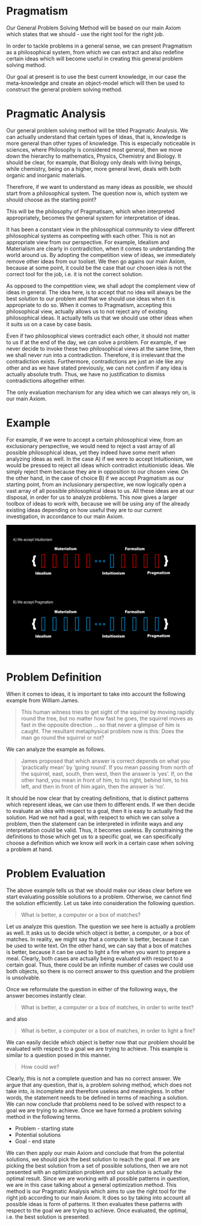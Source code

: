 # Pragmatism

Our General Problem Solving Method will be based on our main Axiom which states that we should - use the right tool for the right job.

In order to tackle problems in a general sense, we can present Pragmatism as a philosophical system, from which we can extract and also redefine certain ideas which will become useful in creating this general problem solving method.

Our goal at present is to use the best current knowledge, in our case the meta-knowledge and create an object-model which will then be used to construct the general problem solving method.

# Pragmatic Analysis

Our general problem solving method will be titled Pragmatic Analysis. We can actually understand that certain types of ideas, that is, knowledge is more general than other types of knowledge. This is especially noticeable in sciences, where Philosophy is considered most general, then we move down the hierarchy to mathematics, Physics, Chemistry and Biology. It should be clear, for example, that Biology only deals with living beings, while chemistry, being on a higher, more general level, deals with both organic and inorganic materials.

Therefrore, if we want to understand as many ideas as possible, we should start from a philosophical system. The question now is, which system we should choose as the starting point?

This will be the philosophy of Pragmatisam, which when interpreted appropriately, becomes the general system for interpretation of ideas.

It has been a constant view in the philosophical community to view different philosophical systems as compeeting with each other. This is not an appropriate view from our perspective. For example, Idealism and Materialism are clearly in contradiction, when it comes to understanding the world around us. By adopting the competition view of ideas, we immediately remove other ideas from our toolset. We then go agains our main Axiom, because at some point, it could be the case that our chosen idea is not the correct tool for the job, i.e. it is not the correct solution.

As opposed to the competition view, we shall adopt the complement view of ideas in general. The idea here, is to accept that no idea will always be the best solution to our problem and that we should use ideas when it is appropriate to do so. When it comes to Pragmatism, accepting this philosophical view, actually allows us to not reject any of existing philosophical ideas. It actually tells us that we should use other ideas when it suits us on a case by case basis. 

Even if two philosophical views contradict each other, it should not matter to us if at the end of the day, we can solve a problem. For example, if we never decide to invoke these two philosophical views at the same time, then we shall never run into a contradiction. Therefore, it is irrelevant that the contradiction exists. Furthermore, contradictions are just an ide like any other and as we have stated previously, we can not confirm if any idea is actually absolute truth. Thus, we have no justification to dismiss contradictions altogether either.

The only evaluation mechanism for any idea which we can always rely on, is our main Axiom.

# Example

For example, if we were to accept a certain philosophical view, from an exclusionary perspective, we would need to reject a vast array of all possible philosophical ideas, yet they indeed have some merit when analyzing ideas as well. In the case A) if we were to accept Intuitionism, we would be pressed to reject all ideas which contradict intuitionistic ideas. We simply reject them because they are in opposition to our chosen view. On the other hand, in the case of choice B) if we accept Pragmatism as our starting point, from an inclusionary perspective, we now logically open a vast array of all possible philosophical ideas to us. All these ideas are at our disposal, in order for us to analyze problems. This now gives a larger toolbox of ideas to work with, because we will be using any of the already existing ideas depending on how useful they are to our current investigation, in accordance to our main Axiom.

![](/philosophy-model.png)

# Problem Definition

When it comes to ideas, it is important to take into account the following example from William James.

> This human witness tries to get sight of the squirrel by moving rapidly round the tree, but no matter how fast he goes, the squirrel moves as fast in the opposite direction … so that never a glimpse of him is caught. The resultant metaphysical problem now is this: Does the man go round the squirrel or not?

We can analyze the example as follows.

> James proposed that which answer is correct depends on what you ‘practically mean’ by ‘going round’. If you mean passing from north of the squirrel, east, south, then west, then the answer is ‘yes’. If, on the other hand, you mean in front of him, to his right, behind him, to his left, and then in front of him again, then the answer is ‘no’.

It should be now clear that by creating definitions, that is distinct patterns which represent ideas, we can use them to different ends. If we then decide to evaluate an idea with respect to a goal, then it is easy to actually find the solution. Had we not had a goal, with respect to which we can solve a problem, then the statement can be interpreted in infinite ways and any interpretation could be valid. Thus, it becomes useless. By constraining the definitions to those which get us to a specific goal, we can specifically choose a definition which we know will work in a certain case when solving a problem at hand.

# Problem Evaluation

The above example tells us that we should make our ideas clear before we start evaluating possible solutions to a problem. Otherwise, we cannot find the solution efficiently. Let us take into consideration the following question.

> What is better, a computer or a box of matches?

Let us analyze this question. The question we see here is actually a problem as well. It asks us to decide which object is better, a computer, or a box of matches. In reality, we might say that a computer is better, because it can be used to write text. On the other hand, we can say that a box of matches is better, because it can be used to light a fire when you want to prepare a meal. Clearly, both cases are actually being evaluated with respect to a certain goal. Thus, there could be an infinite number of cases we could use both objects, so there is no correct answer to this question and the problem is unsolvable.

Once we reformulate the question in either of the following ways, the answer becomes instantly clear.

> What is better, a computer or a box of matches, in order to write text?

and also

> What is better, a computer or a box of matches, in order to light a fire?

We can easily decide which object is better now that our problem should be evaluated with respect to a goal we are trying to achieve. This example is similar to a question posed in this manner.

> How could we?

Clearly, this is not a complete question and has no correct answer. We argue that any question, that is, a problem solving method, which does not take into, is incomplete and therefore useless and meaningless. In other words, the statement needs to be defined in terms of reaching a solution. We can now conclude that problems need to be solved with respect to a goal we are trying to achieve. Once we have formed a problem solving method in the following terms.

- Problem - starting state
- Potential solutions 
- Goal - end state

We can then apply our main Axiom and conclude that from the potential solutions, we should pick the best solution to reach the goal. If we are picking the best solution from a set of possible solutions, then we are not presented with an optimization problem and our solution is actually the optimal result. Since we are working with all possible patterns in question, we are in this case talking about a general optimization method. This method is our Pragmatic Analysis which aims to use the right tool for the right job according to our main Axiom. It does so by taking into account all possible ideas is form of patterns. It then evaluates these patterns with respect to the goal we are trying to achieve. Once evaluated, the optimal, i.e. the best solution is presented.
